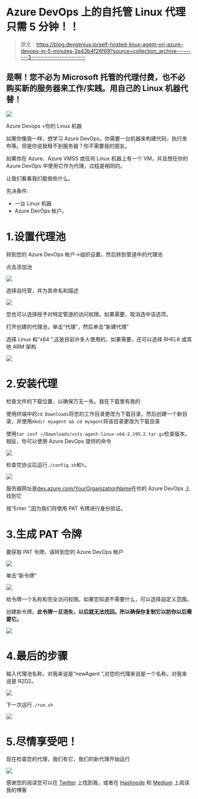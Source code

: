 # Azure DevOps 上的自托管 Linux 代理只需 5 分钟！！

> 原文：<https://blog.devgenius.io/self-hosted-linux-agent-on-azure-devops-in-5-minutes-2e43b4f26f69?source=collection_archive---------3----------------------->

## 是啊！您不必为 Microsoft 托管的代理付费，也不必购买新的服务器来工作/实践。用自己的 Linux 机器代替！

![](img/1f8354fb7d6918004c26ee26ff71ded7.png)

Azure Devops +你的 Linux 机器

如果你像我一样，想学习 Azure DevOps，你需要一台机器来构建代码，执行发布等。但是你说我租不到服务器？你不需要我的朋友。

如果你在 Azure、Azure VMSS 或任何 Linux 机器上有一个 VM，并且想在你的 Azure DevOps 中使用它作为代理，过程是相同的。

让我们看看我们能做些什么。

先决条件:

*   一台 Linux 机器
*   Azure DevOps 帐户。

# 1.设置代理池

转到您的 Azure DevOps 帐户->组织设置，然后转到管道中的代理池

点击添加池

![](img/7e3213731008598e1157e1bb5316351e.png)

选择自托管，并为其命名和描述

![](img/74fc637eb01dee775413198bfbc04c58.png)

您也可以选择授予对特定管道的访问权限。如果需要，取消选中该选项。

打开创建的代理池，单击“代理”，然后单击“新建代理”

选择 Linux 和“x64 ”,这是目前许多人使用的。如果需要，还可以选择 RHEL6 或其他 ARM 架构

![](img/88d24699b41ec182baecce5695da7fe9.png)

# 2.安装代理

检查文件的下载位置，以确保万无一失。我在下载里有我的

使用终端中的`cd Downloads`将您的工作目录更改为下载目录，然后创建一个新目录，并使用`mkdir myagent && cd myagent`将该目录更改为下载目录

使用`tar zxvf ~/Downloads/vsts-agent-linux-x64-2.195.2.tar.gz`检查版本。相反，你可以使用 Azure DevOps 提供的命令

![](img/26cc288dbdcaf6e6d96af2beb724e592.png)

检查完协议后运行`./config.sh`和`Y`。

![](img/db00b0d452ce7111cdb74cd7083fb89e.png)

服务器网址是[dev.azure.com/YourOrganizationName](https://dev.azure.com/YourOrganizationName)在你的 Azure DevOps 上找到它

按“Enter ”,因为我们将使用 PAT 令牌进行身份验证。

# 3.生成 PAT 令牌

要获取 PAT 令牌，请转到您的 Azure DevOps 帐户

![](img/59aea114ba7866d42cf583e4908ca377.png)

单击“新令牌”

![](img/de48ec7362374804cf50e0d757f2fbb8.png)

给令牌一个名称和完全访问权限。如果您知道不需要什么，可以选择自定义范围。

创建新令牌。**此令牌一旦消失，以后就无法找回。所以确保你复制它以防你以后需要它。**

![](img/c9a388ffdd6721b8531be1f7aa182a1a.png)

# 4.最后的步骤

输入代理池名称，对我来说是“newAgent ”,对您的代理来说是一个名称。对我来说是 R2D2。

![](img/611db4c084a6f8201269d81d9ada6110.png)

下一次运行`./run.sh`

![](img/798523f7db7180de773eb4f4e858cc62.png)

# 5.尽情享受吧！

现在检查您的代理，我们有它，我们的新代理开始运行

![](img/b6d195ceac687362097e3fce130ca779.png)

感谢您的阅读您可以在 [Twitter](https://twitter.com/pavangudiwada_) 上找到我，或者在 [Hashnode](https://pavangudiwada.hashnode.dev/) 和 [Medium](https://pavangudiwada.medium.com/) 上阅读我的博客
